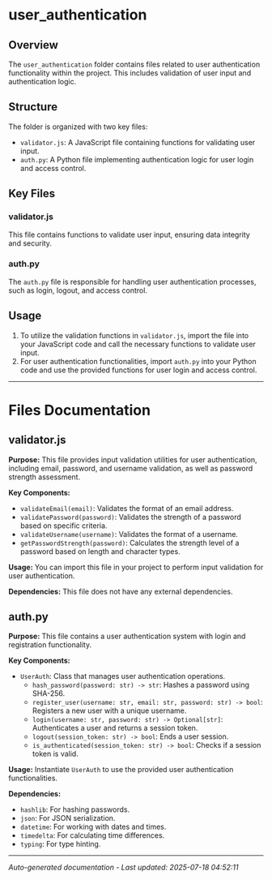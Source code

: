 # user_authentication

## Overview
The `user_authentication` folder contains files related to user authentication functionality within the project. This includes validation of user input and authentication logic.

## Structure
The folder is organized with two key files:
- `validator.js`: A JavaScript file containing functions for validating user input.
- `auth.py`: A Python file implementing authentication logic for user login and access control.

## Key Files
### validator.js
This file contains functions to validate user input, ensuring data integrity and security.

### auth.py
The `auth.py` file is responsible for handling user authentication processes, such as login, logout, and access control.

## Usage
1. To utilize the validation functions in `validator.js`, import the file into your JavaScript code and call the necessary functions to validate user input.
2. For user authentication functionalities, import `auth.py` into your Python code and use the provided functions for user login and access control.

---

# Files Documentation

## validator.js

**Purpose:** This file provides input validation utilities for user authentication, including email, password, and username validation, as well as password strength assessment.

**Key Components:**
- `validateEmail(email)`: Validates the format of an email address.
- `validatePassword(password)`: Validates the strength of a password based on specific criteria.
- `validateUsername(username)`: Validates the format of a username.
- `getPasswordStrength(password)`: Calculates the strength level of a password based on length and character types.

**Usage:** You can import this file in your project to perform input validation for user authentication.

**Dependencies:** This file does not have any external dependencies.

## auth.py

**Purpose:** This file contains a user authentication system with login and registration functionality.

**Key Components:**
- `UserAuth`: Class that manages user authentication operations.
  - `hash_password(password: str) -> str`: Hashes a password using SHA-256.
  - `register_user(username: str, email: str, password: str) -> bool`: Registers a new user with a unique username.
  - `login(username: str, password: str) -> Optional[str]`: Authenticates a user and returns a session token.
  - `logout(session_token: str) -> bool`: Ends a user session.
  - `is_authenticated(session_token: str) -> bool`: Checks if a session token is valid.

**Usage:** Instantiate `UserAuth` to use the provided user authentication functionalities.

**Dependencies:** 
- `hashlib`: For hashing passwords.
- `json`: For JSON serialization.
- `datetime`: For working with dates and times.
- `timedelta`: For calculating time differences.
- `typing`: For type hinting.

---
*Auto-generated documentation - Last updated: 2025-07-18 04:52:11*
